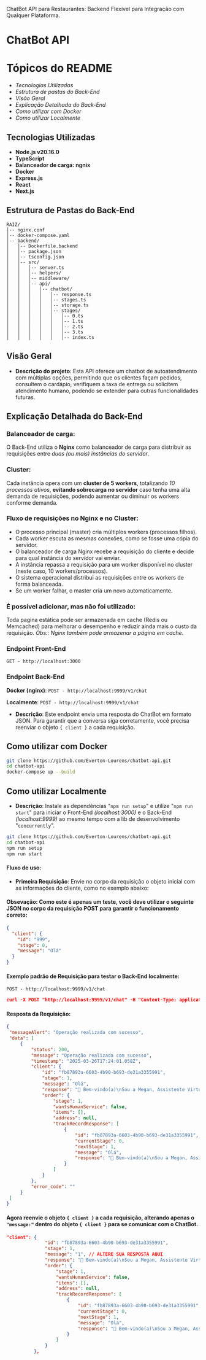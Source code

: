 ﻿﻿ChatBot API para Restaurantes:
Backend Flexível para Integração com Qualquer Plataforma.

# ChatBot API

# Tópicos do README
- *Tecnologias Utilizadas*
- *Estrutura de pastas do Back-End*
- *Visão Geral*
- *Explicação Detalhada do Back-End*
- *Como utilizar com Docker*
- *Como utilizar Localmente*

## Tecnologias Utilizadas
- **Node.js v20.16.0**
- **TypeScript**
- **Balanceador de carga: ngnix**
- **Docker**
- **Express.js**
- **React**
- **Next.js**

## Estrutura de Pastas do Back-End

```
RAIZ/
│-- nginx.conf
│-- docker-compose.yaml
│-- backend/
│   │-- Dockerfile.backend
│   │-- package.json
│   │-- tsconfig.json
│   │-- src/
│   │   │-- server.ts
│   │   │-- helpers/
│   │   │-- middleware/
│   │   │-- api/
│   │   │   │-- chatbot/
│   │   │   │   │-- response.ts
│   │   │   │   │-- stages.ts
│   │   │   │   │-- storage.ts
│   │   │   │   │-- stages/
│   │   │   │   │   │-- 0.ts
│   │   │   │   │   │-- 1.ts
│   │   │   │   │   │-- 2.ts
│   │   │   │   │   │-- 3.ts
│   │   │   │   │   │-- index.ts
```

## Visão Geral
- **Descrição do projeto**: Esta API oferece um chatbot de autoatendimento com múltiplas opções, permitindo que os clientes façam pedidos, consultem o cardápio, verifiquem a taxa de entrega ou solicitem atendimento humano, podendo se extender para outras funcionalidades futuras.

## Explicação Detalhada do Back-End

### **Balanceador de carga**:
O Back-End utiliza o **Nginx** como balanceador de carga para distribuir as requisições entre *duas (ou mais) instâncias do servidor*.

### **Cluster**:
Cada instância opera com um **cluster de 5 workers**, totalizando *10 processos ativos*, **evitando sobrecarga no servidor** caso tenha uma alta demanda de requisições, podendo aumentar ou diminuir os workers conforme demanda.

### **Fluxo de requisições no Nginx e no Cluster**:  
- O processo principal (master) cria múltiplos workers (processos filhos).
- Cada worker escuta as mesmas conexões, como se fosse uma cópia do servidor.
- O balanceador de carga Nginx recebe a requisição do cliente e decide para qual instância do servidor vai enviar.
- A instância repassa a requisição para um worker disponível no cluster (neste caso, 10 workers/processos).
- O sistema operacional distribui as requisições entre os workers de forma balanceada.
- Se um worker falhar, o master cria um novo automaticamente.

### **É possível adicionar, mas não foi utilizado**:
Toda pagina estática pode ser armazenada em cache (Redis ou Memcached) para melhorar o desempenho e reduzir ainda mais o custo da requisição.
*Obs:: Nginx também pode armazenar a página em cache.*

### Endpoint Front-End
`GET - http://localhost:3000`

### Endpoint Back-End

**Docker (nginx)**: `POST - http://localhost:9999/v1/chat`

**Localmente**: `POST - http://localhost:9999/v1/chat`

- **Descrição**: Este endpoint envia uma resposta do ChatBot em formato JSON. Para garantir que a conversa siga corretamente, você precisa reenviar o objeto `{ client }` a cada requisição.

## Como utilizar com Docker

```bash
git clone https://github.com/Everton-Lourens/chatbot-api.git
cd chatbot-api
docker-compose up --build
```

## Como utilizar Localmente
- **Descrição**: Instale as dependências "`npm run setup`" e utilize "`npm run start`" para iniciar o Front-End *(localhost:3000)* e o Back-End *(localhost:9999)* ao mesmo tempo com a lib de desenvolvimento "`concurrently`".

```bash
git clone https://github.com/Everton-Lourens/chatbot-api.git
cd chatbot-api
npm run setup
npm run start
```

#### Fluxo de uso:

- **Primeira Requisição**:
   Envie no corpo da requisição o objeto inicial com as informações do cliente, como no exemplo abaixo:

#### Obsevação: Como este é apenas um teste, você deve utilizar o seguinte JSON no corpo da requisição POST para garantir o funcionamento correto:

   ```json
   {
     "client": {
       "id": "999",
       "stage": 0,
       "message": "Olá"
     }
   }
  ```

#### Exemplo padrão de Requisição para testar o Back-End localmente:

`POST - http://localhost:9999/v1/chat`

   ```json
curl -X POST "http://localhost:9999/v1/chat" -H "Content-Type: application/json" -d "{\"client\":{\"id\":\"999\",\"stage\":0,\"message\":\"Olá\"}}"
  ```

#### Resposta da Requisição:
   ```json
{
    "messageAlert": "Operação realizada com sucesso",
    "data": [
        {
            "status": 200,
            "message": "Operação realizada com sucesso",
            "timestamp": "2025-03-26T17:24:01.058Z",
            "client": {
                "id": "fb87893a-6603-4b90-b693-de31a3355991",
                "stage": 1,
                "message": "Olá",
                "response": "👋 Bem-vindo(a)\nSou a Megan, Assistente Virtual.\nPosso te ajudar? 🙋‍♀ 🥰\n\n——————————\n1️⃣ –> FAZER PEDIDO\n2️⃣ → TAXA de Entrega\n3️⃣ → FALAR C/ Atendente",
                "order": {
                    "stage": 1,
                    "wantsHumanService": false,
                    "items": [],
                    "address": null,
                    "trackRecordResponse": [
                        {
                            "id": "fb87893a-6603-4b90-b693-de31a3355991",
                            "currentStage": 0,
                            "nextStage": 1,
                            "message": "Olá",
                            "response": "👋 Bem-vindo(a)\nSou a Megan, Assistente Virtual.\nPosso te ajudar? 🙋‍♀ 🥰\n\n——————————\n1️⃣ –> FAZER PEDIDO\n2️⃣ → TAXA de Entrega\n3️⃣ → FALAR C/ Atendente"
                        }
                    ]
                }
            },
            "error_code": ""
        }
    ]
}
  ```

  #### Agora reenvie o objeto `{ client }` a cada requisição, alterando apenas o `"message:"` dentro do objeto `{ client }` para se comunicar com o ChatBot.

  ```json
  "client": {
                "id": "fb87893a-6603-4b90-b693-de31a3355991",
                "stage": 1,
                "message": "1", // ALTERE SUA RESPOSTA AQUI
                "response": "👋 Bem-vindo(a)\nSou a Megan, Assistente Virtual.\nPosso te ajudar? 🙋‍♀ 🥰\n\n——————————\n1️⃣ –> FAZER PEDIDO\n2️⃣ → TAXA de Entrega\n3️⃣ → FALAR C/ Atendente",
                "order": {
                    "stage": 1,
                    "wantsHumanService": false,
                    "items": [],
                    "address": null,
                    "trackRecordResponse": [
                        {
                            "id": "fb87893a-6603-4b90-b693-de31a3355991",
                            "currentStage": 0,
                            "nextStage": 1,
                            "message": "Olá",
                            "response": "👋 Bem-vindo(a)\nSou a Megan, Assistente Virtual.\nPosso te ajudar? 🙋‍♀ 🥰\n\n——————————\n1️⃣ –> FAZER PEDIDO\n2️⃣ → TAXA de Entrega\n3️⃣ → FALAR C/ Atendente"
                        }
                    ]
                }
            },
  ```
